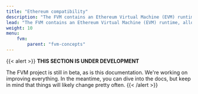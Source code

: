 ```yaml
---
title: "Ethereum compatibility"
description: "The FVM contains an Ethereum Virtual Machine (EVM) runtime, allowing Ethereum and Solidity developers to run their contracts on the FVM with little to no modifications. This page details what exactly this EVM-compatibility means, and any other information that Ethereum developers may need to build applications on the FVM."
lead: "The FVM contains an Ethereum Virtual Machine (EVM) runtime, allowing Ethereum and Solidity developers to run their contracts on the FVM with little to no modifications. This page details what exactly this EVM-compatibility means, and any other information that Ethereum developers may need to build applications on the FVM."
weight: 10
menu:
    fvm:
        parent: "fvm-concepts"
---
```


{{< alert >}}
**THIS SECTION IS UNDER DEVELOPMENT**

The FVM project is still in beta, as is this documentation. We're working on improving everything. In the meantime, you can dive into the docs, but keep in mind that things will likely change pretty often.
{{< /alert >}}

<!-- - What does EVM compatibility mean -->
<!-- - Can I use my EVM contracts? -->
<!-- - Why FEVM? Why not just EVM? -->
<!-- - Ethereum JSON-RPC on FVM (reconciling with tipsets) -->
<!-- - Can I deploy an existing Solidity smart contract to FEVM? -->
<!-- - What’s the speed of FVM compared to EVM -->
<!-- - Can I use precompiles on FEVM? -->

